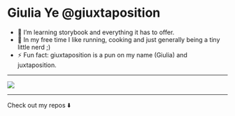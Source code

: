 # Giulia Ye @giuxtaposition

- 🌱 I’m learning storybook and everything it has to offer.
- 👟 In my free time I like running, cooking and just generally being a tiny little nerd ;)
- ⚡ Fun fact: giuxtaposition is a pun on my name (Giulia) and juxtaposition.

---

<div>
<img src="https://github-readme-stats.vercel.app/api/top-langs/?username=giuxtaposition&layout=compact&theme=tokyonight" />
</div>
  
---

Check out my repos ⬇️  
